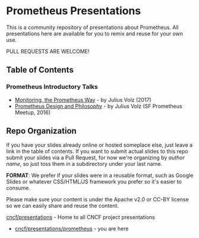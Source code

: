 # Prometheus Presentations

This is a community repository of presentations about Prometheus. All presentations here are available for you to remix and reuse for your own use.

PULL REQUESTS ARE WELCOME! 

## Table of Contents

### Prometheus Introductory Talks

- [Monitoring, the Prometheus Way](https://docs.google.com/presentation/d/1O4tGzX7tkoASxzx0QpwyXQN1OxXmJCX_-5nqCil-AmQ/edit?usp=sharing) - by Julius Volz (2017)
- [Prometheus Design and Philosophy](https://docs.google.com/presentation/d/1buFsGDT-fPtAKJ1yxT9XX1SGxXeHfaNbNc6SDV4Oxz8/edit?usp=sharing) - by Julius Volz (SF Prometheus Meetup, 2016)

## Repo Organization

If you have your slides already online or hosted someplace else, just leave a link in the table of contents. If you want to submit actual slides to this repo submit your slides via a Pull Request, for now we're organizing by _author name_, so just toss them in a subdirectory under your last name.

**FORMAT**: We prefer if your slides were in a reusable format, such as Google Slides or whatever CSS/HTML/JS framework you prefer so it's easier to consume.

Please make sure your content is under the Apache v2.0 or CC-BY license so we can easily share and reuse the content.

[cncf/presentations](https://github.com/cncf/presentations) - Home to all CNCF project presentations
- [cncf/presentations/prometheus](https://github.com/cncf/presentations/prometheus) - you are here
